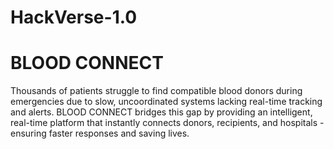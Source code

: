 # HackVerse-1.0
# BLOOD CONNECT
Thousands of patients struggle to find compatible blood donors during emergencies due to slow, uncoordinated systems lacking real-time tracking and alerts. BLOOD CONNECT bridges this gap by providing an intelligent, real-time platform that instantly connects donors, recipients, and hospitals - ensuring faster responses and saving lives.
